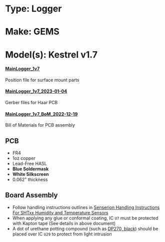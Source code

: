 # Type: Logger
# Make: GEMS
# Model(s): Kestrel v1.7

#### [MainLogger_1v7](MainLogger_1v7.mnt) 
Position file for surface mount parts

#### [MainLogger_1v7_2023-01-04](MainLogger_1v7_2023-01-04.zip)
Gerber files for Haar PCB

#### [MainLogger_1v7_BoM_2022-12-19](MainLogger_1v7_BoM_2022-12-19.csv)
Bill of Materials for PCB assembly 

## PCB

- FR4
- 1oz copper
- Lead-Free HASL
- __Blue Soldermask__ 
- __White Silkscreen__ 
- 0.062" thickness

## Board Assembly

- Follow handling instructions outlines in [Senserion Handling Instructions For SHTxx Humidity and Temperature Sensors](https://sensirion.com/media/documents/6D95AA80/6374D8C1/Sensirion_Handling_Instructions_SHTxx.pdf)
- When applying any glue or conformal coating, IC `U7` must be protected with Kapton tape (See details in above document)
- A dot of urethane potting compound (such as [DP270, black](https://www.3m.com/3M/en_US/p/d/b40066438/)) should be placed over IC `U29` to protect from light intrusion 

